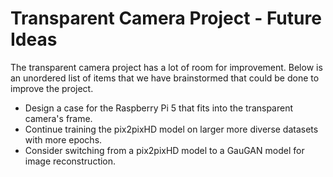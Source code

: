 # Transparent Camera Project - Future Ideas

The transparent camera project has a lot of room for improvement.  Below is an unordered list of items that we have brainstormed that could be done to improve the project.

- Design a case for the Raspberry Pi 5 that fits into the transparent camera's frame.
- Continue training the pix2pixHD model on larger more diverse datasets with more epochs.
- Consider switching from a pix2pixHD model to a GauGAN model for image reconstruction.